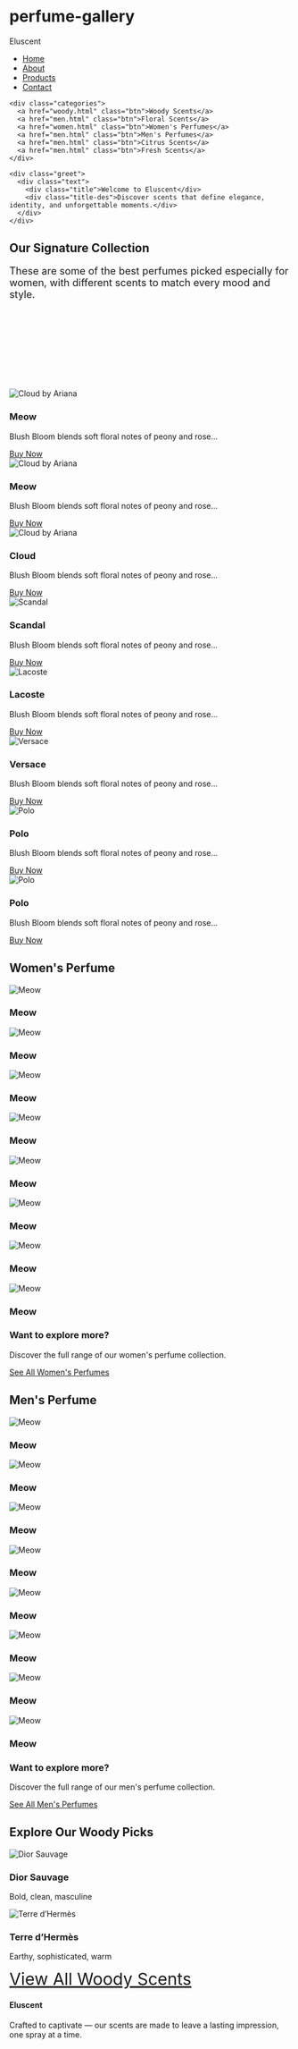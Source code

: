 # perfume-gallery

<!DOCTYPE html>
<html lang="en">

<head>
  <meta charset="UTF-8" />
  <meta name="viewport" content="width=device-width, initial-scale=1.0" />
  <title>Eluscent</title>
  <link rel="stylesheet" href="style.css" />
  <link href="https://fonts.googleapis.com/css2?family=Playfair+Display:wght@700&display=swap" rel="stylesheet" />
  <link href="https://fonts.googleapis.com/css2?family=Cormorant+Garamond:wght@400;600;700&display=swap" rel="stylesheet" />
</head>

<body>
  <div class="whole">
    <nav>
      <div class="logo">Eluscent</div>
      <ul>
        <li><a href="landing.html">Home</a></li>
        <li><a href="about.html">About</a></li>
        <li><a href="products.html">Products</a></li>
        <li><a href="contact.html">Contact</a></li>
      </ul>
    </nav>

    <div class="categories">
      <a href="woody.html" class="btn">Woody Scents</a>
      <a href="men.html" class="btn">Floral Scents</a>
      <a href="women.html" class="btn">Women's Perfumes</a>
      <a href="men.html" class="btn">Men's Perfumes</a>
      <a href="men.html" class="btn">Citrus Scents</a>
      <a href="men.html" class="btn">Fresh Scents</a>
    </div>

    <div class="greet">
      <div class="text">
        <div class="title">Welcome to Eluscent</div>
        <div class="title-des">Discover scents that define elegance, identity, and unforgettable moments.</div>
      </div>
    </div>
  </div>

  <div class="collection">
    <h2>Our Signature Collection</h2>
    <p class="descrip" style="padding-bottom: 140px; font-size: 18px;">
      These are some of the best perfumes picked especially for women, with different scents to match every mood and style.
    </p>
    <div class="product-grid">
      <div class="product-card">
        <img src="meow.jpg" alt="Cloud by Ariana" />
        <h3>Meow</h3>
        <p>Blush Bloom blends soft floral notes of peony and rose...</p>
        <a href="https://www.perfumes.com.ph/products/katy-perry-meow-100ml" class="btn">Buy Now</a>
      </div>
      <div class="product-card">
        <img src="meow.jpg" alt="Cloud by Ariana" />
        <h3>Meow</h3>
        <p>Blush Bloom blends soft floral notes of peony and rose...</p>
        <a href="https://www.perfumes.com.ph/products/katy-perry-meow-100ml" class="btn">Buy Now</a>
      </div>
      <div class="product-card">
        <img src="cloud.jpg" alt="Cloud by Ariana" />
        <h3>Cloud</h3>
        <p>Blush Bloom blends soft floral notes of peony and rose...</p>
        <a href="https://shopee.ph/Ariana-Grande-Cloud-EDP-100ml-i.230379794.29127126849?is_from_login=true" class="btn">Buy Now</a>
      </div>
      <div class="product-card">
        <img src="s.jpg" alt="Scandal" />
        <h3>Scandal</h3>
        <p>Blush Bloom blends soft floral notes of peony and rose...</p>
        <a href="https://www.perfumes.com.ph/products/jean-paul-gaultier-scandal-gold-edp-for-women-80ml" class="btn">Buy Now</a>
      </div>
      <div class="product-card">
        <img src="lacostegr.jpg" alt="Lacoste" />
        <h3>Lacoste</h3>
        <p>Blush Bloom blends soft floral notes of peony and rose...</p>
        <a href="https://www.perfumes.com.ph/products/katy-perry-meow-100ml" class="btn">Buy Now</a>
      </div>
      <div class="product-card">
        <img src="versace.jpg" alt="Versace" />
        <h3>Versace</h3>
        <p>Blush Bloom blends soft floral notes of peony and rose...</p>
        <a href="https://shopee.ph/Ariana-Grande-Cloud-EDP-100ml-i.230379794.29127126849?is_from_login=true" class="btn">Buy Now</a>
      </div>
      <div class="product-card">
        <img src="polo.jpg" alt="Polo" />
        <h3>Polo</h3>
        <p>Blush Bloom blends soft floral notes of peony and rose...</p>
        <a href="https://www.perfumes.com.ph/products/jean-paul-gaultier-scandal-gold-edp-for-women-80ml" class="btn">Buy Now</a>
      </div>
      <div class="product-card">
        <img src="polo.jpg" alt="Polo" />
        <h3>Polo</h3>
        <p>Blush Bloom blends soft floral notes of peony and rose...</p>
        <a href="https://www.perfumes.com.ph/products/jean-paul-gaultier-scandal-gold-edp-for-women-80ml" class="btn">Buy Now</a>
      </div>
    </div>
  </div>

  <div class="women">
    <h2>Women's Perfume</h2>
    <div class="product-grid">
      <div class="product-card"><img src="meow.jpg" alt="Meow" /><h3>Meow</h3></div>
      <div class="product-card"><img src="meow.jpg" alt="Meow" /><h3>Meow</h3></div>
      <div class="product-card"><img src="meow.jpg" alt="Meow" /><h3>Meow</h3></div>
      <div class="product-card"><img src="meow.jpg" alt="Meow" /><h3>Meow</h3></div>
      <div class="product-card"><img src="meow.jpg" alt="Meow" /><h3>Meow</h3></div>
      <div class="product-card"><img src="meow.jpg" alt="Meow" /><h3>Meow</h3></div>
      <div class="product-card"><img src="meow.jpg" alt="Meow" /><h3>Meow</h3></div>
      <div class="product-card"><img src="meow.jpg" alt="Meow" /><h3>Meow</h3></div>
    </div>
    <div class="wantmore">
      <h3>Want to explore more?</h3>
      <p>Discover the full range of our women's perfume collection.</p>
      <a href="women.html" class="btn">See All Women's Perfumes</a>
    </div>
  </div>

  <div class="women">
    <h2>Men's Perfume</h2>
    <div class="product-grid">
      <div class="product-card"><img src="meow.jpg" alt="Meow" /><h3>Meow</h3></div>
      <div class="product-card"><img src="meow.jpg" alt="Meow" /><h3>Meow</h3></div>
      <div class="product-card"><img src="meow.jpg" alt="Meow" /><h3>Meow</h3></div>
      <div class="product-card"><img src="meow.jpg" alt="Meow" /><h3>Meow</h3></div>
      <div class="product-card"><img src="meow.jpg" alt="Meow" /><h3>Meow</h3></div>
      <div class="product-card"><img src="meow.jpg" alt="Meow" /><h3>Meow</h3></div>
      <div class="product-card"><img src="meow.jpg" alt="Meow" /><h3>Meow</h3></div>
      <div class="product-card"><img src="meow.jpg" alt="Meow" /><h3>Meow</h3></div>
    </div>
    <div class="wantmore">
      <h3>Want to explore more?</h3>
      <p>Discover the full range of our men's perfume collection.</p>
      <a href="women.html" class="btn">See All Men's Perfumes</a>
    </div>
  </div>

  <section class="collection1">
    <h2>Explore Our Woody Picks</h2>
    <div class="product-gridw">
      <div class="product-cardw">
        <img src="w1m.jpg" alt="Dior Sauvage">
        <h3>Dior Sauvage</h3>
        <p>Bold, clean, masculine</p>
      </div>
      <div class="product-cardw">
        <img src="w2m.jpg" alt="Terre d’Hermès">
        <h3>Terre d’Hermès</h3>
        <p>Earthy, sophisticated, warm</p>
      </div>
    </div>
    <a href="woody.html" style="font-size: 30px;" class="btn">View All Woody Scents</a>
  </section>
  
  <footer class="footer">
    <div class="footer-content">
      <div class="footer-about">
        <h4>Eluscent</h4>
        <p>Crafted to captivate — our scents are made to leave a lasting impression, one spray at a time.</p>
      </div>
    </div>
  </footer>
</body>
</html>

